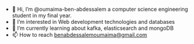 - 👋 Hi, I’m @oumaima-ben-abdessalem a computer science engineering student in my final year.
- 👀 I’m interested in Web development technologies and databases
- 🌱 I’m currently learning about kafka, elasticsearch and mongoDB
- 📫 How to reach benabdessalemoumaima@gmail.com 

<!---
oumaima-ben-abdessalem/oumaima-ben-abdessalem is a ✨ special ✨ repository because its `README.md` (this file) appears on your GitHub profile.
You can click the Preview link to take a look at your changes.
--->
